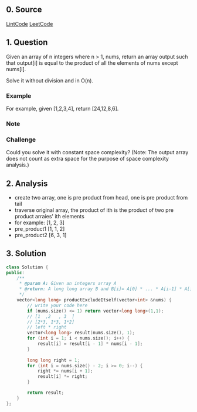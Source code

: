 ## 0. Source
[LintCode](http://www.lintcode.com/en/problem/product-of-array-exclude-itself/)
[LeetCode](https://leetcode.com/problems/product-of-array-except-self/)

## 1. Question
Given an array of n integers where n > 1, nums, return an array output such that output[i] is equal to the product of all the elements of nums except nums[i].

Solve it without division and in O(n).
### Example
For example, given [1,2,3,4], return [24,12,8,6].
### Note 

### Challenge
Could you solve it with constant space complexity? (Note: The output array does not count as extra space for the purpose of space complexity analysis.)
## 2. Analysis

- create two array, one is pre product from head, one is pre product from tail
- traverse original array, the product of ith is the product of two pre product arraies' ith elements
- for example: [1, 2, 3]
- pre_product1 [1, 1, 2]
- pre_product2 [6, 3, 1]

## 3. Solution

```CPP
class Solution {
public:
    /**
     * @param A: Given an integers array A
     * @return: A long long array B and B[i]= A[0] * ... * A[i-1] * A[i+1] * ... * A[n-1]
     */
    vector<long long> productExcludeItself(vector<int> &nums) {
        // write your code here
        if (nums.size() <= 1) return vector<long long>(1,1);
        // [1  ,2   , 3  ]
        // [2*3, 1*3, 1*2]
        // left * right
        vector<long long> result(nums.size(), 1);
        for (int i = 1; i < nums.size(); i++) {
            result[i] = result[i - 1] * nums[i - 1];
        }
        
        long long right = 1;
        for (int i = nums.size() - 2; i >= 0; i--) {
            right *= nums[i + 1];
            result[i] *= right;
        }

        return result;
    }
};

```